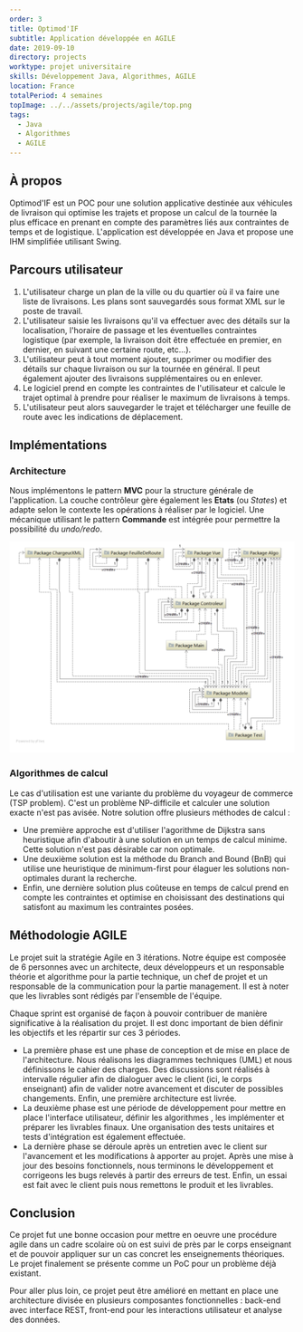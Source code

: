 ```yaml
---
order: 3
title: Optimod'IF
subtitle: Application développée en AGILE
date: 2019-09-10
directory: projects
worktype: projet universitaire
skills: Développement Java, Algorithmes, AGILE
location: France
totalPeriod: 4 semaines
topImage: ../../assets/projects/agile/top.png
tags:
  - Java
  - Algorithmes
  - AGILE
---
```


## À propos
Optimod'IF est un POC pour une solution applicative destinée aux véhicules de livraison qui optimise les trajets et propose un calcul de la tournée la plus efficace en prenant en compte des paramètres liés aux contraintes de temps et de logistique.
L'application est développée en Java et propose une IHM simplifiée utilisant Swing. 

## Parcours utilisateur
1. L'utilisateur charge un plan de la ville ou du quartier où il va faire une liste de livraisons. Les plans sont sauvegardés sous format XML sur le poste de travail.
2. L'utilisateur saisie les livraisons qu'il va effectuer avec des détails sur la localisation, l'horaire de passage et les éventuelles contraintes logistique (par exemple, la livraison doit être effectuée en premier, en dernier, en suivant une certaine route, etc...).
3. L'utilisateur peut à tout moment ajouter, supprimer ou modifier des détails sur chaque livraison ou sur la tournée en général. Il peut également ajouter des livraisons supplémentaires ou en enlever.
4. Le logiciel prend en compte les contraintes de l'utilisateur et calcule le trajet optimal à prendre pour réaliser le maximum de livraisons à temps.
5. L'utilisateur peut alors sauvegarder le trajet et télécharger une feuille de route avec les indications de déplacement.

## Implémentations
### Architecture
Nous implémentons le pattern **MVC** pour la structure générale de l'application. La couche contrôleur gère également les **Etats** (ou *States*) et adapte selon le contexte les opérations à réaliser par le logiciel. Une mécanique utilisant le pattern **Commande** est intégrée pour permettre la possibilité du *undo/redo*.

![Diagramme de packages Optimod'IF](../../assets/projects/agile/package.png)
### Algorithmes de calcul
Le cas d'utilisation est une variante du problème du voyageur de commerce (TSP problem). C'est un problème NP-difficile et calculer une solution exacte n'est pas avisée.
Notre solution offre plusieurs méthodes de calcul :
* Une première approche est d'utiliser l'agorithme de Dijkstra sans heuristique afin d'aboutir à une solution en un temps de calcul minime. Cette solution n'est pas désirable car non optimale.
* Une deuxième solution est la méthode du Branch and Bound (BnB) qui utilise une heuristique de minimum-first pour élaguer les solutions non-optimales durant la recherche.
* Enfin, une dernière solution plus coûteuse en temps de calcul prend en compte les contraintes et optimise en choisissant des destinations qui satisfont au maximum les contraintes posées.

## Méthodologie AGILE
Le projet suit la stratégie Agile en 3 itérations. Notre équipe est composée de 6 personnes avec un architecte, deux développeurs et un responsable théorie et algorithme pour la partie technique, un chef de projet et un responsable de la communication pour la partie management. Il est à noter que les livrables sont rédigés par l'ensemble de l'équipe.

Chaque sprint est organisé de façon à pouvoir contribuer de manière significative à la réalisation du projet. Il est donc important de bien définir les objectifs et les répartir sur ces 3 périodes.

- La première phase est une phase de conception et de mise en place de l'architecture. Nous réalisons les diagrammes techniques (UML) et nous définissons le cahier des charges. Des discussions sont réalisés à intervalle régulier afin de dialoguer avec le client (ici, le corps enseignant) afin de valider notre avancement et discuter de possibles changements. Enfin, une première architecture est livrée.
- La deuxième phase est une période de développement pour mettre en place l'interface utilisateur, définir les algorithmes , les implémenter et préparer les livrables finaux. Une organisation des tests unitaires et tests d'intégration est également effectuée.
- La dernière phase se déroule après un entretien avec le client sur l'avancement et les modifications à apporter au projet. Après une mise à jour des besoins fonctionnels, nous terminons le développement et corrigeons les bugs relevés à partir des erreurs de test. Enfin, un essai est fait avec le client puis nous remettons le produit et les livrables.

## Conclusion
Ce projet fut une bonne occasion pour mettre en oeuvre une procédure agile dans un cadre scolaire où on est suivi de près par le corps enseignant et de pouvoir appliquer sur un cas concret les enseignements théoriques. Le projet finalement se présente comme un PoC pour un problème déjà existant.

Pour aller plus loin, ce projet peut être amélioré en mettant en place une architecture divisée en plusieurs composantes fonctionnelles : back-end avec interface REST, front-end pour les interactions utilisateur et analyse des données.